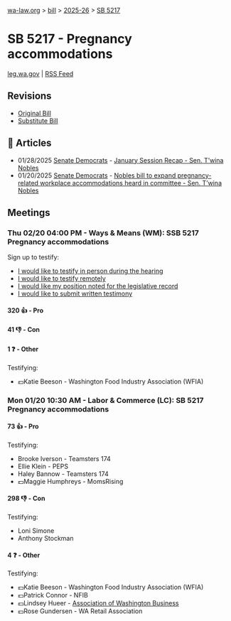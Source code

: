 [wa-law.org](/) > [bill](/bill/) > [2025-26](/bill/2025-26/) > [SB 5217](/bill/2025-26/sb/5217/)

# SB 5217 - Pregnancy accommodations
[leg.wa.gov](https://app.leg.wa.gov/billsummary?BillNumber=5217&Year=2025&Initiative=false) | [RSS Feed](./rss.xml)

## Revisions
* [Original Bill](1/)
* [Substitute Bill](S/)

## 📰 Articles
* 01/28/2025 [Senate Democrats](/org/senate_democrats/) - [January Session Recap - Sen. T’wina Nobles](https://senatedemocrats.wa.gov/nobles/2025/01/28/january-session-recap-2/#:~:text=SB%205217)
* 01/20/2025 [Senate Democrats](/org/senate_democrats/) - [Nobles bill to expand pregnancy-related workplace accommodations heard in committee - Sen. T’wina Nobles](https://senatedemocrats.wa.gov/nobles/2025/01/20/nobles-bill-to-expand-pregnancy-related-workplace-accommodations-heard-in-committee/#:~:text=Senate%20Bill%205217)

## Meetings
### Thu 02/20 04:00 PM - Ways & Means (WM): SSB 5217 Pregnancy accommodations
Sign up to testify:
* [I would like to testify in person during the hearing](https://app.leg.wa.gov/csi/Testifier/Add?chamber=House&mId=32797&aId=164391&caId=25897&tId=1)
* [I would like to testify remotely](https://app.leg.wa.gov/csi/Testifier/Add?chamber=House&mId=32797&aId=164391&caId=25897&tId=2)
* [I would like my position noted for the legislative record](https://app.leg.wa.gov/csi/Testifier/Add?chamber=House&mId=32797&aId=164391&caId=25897&tId=3)
* [I would like to submit written testimony](https://app.leg.wa.gov/csi/Testifier/Add?chamber=House&mId=32797&aId=164391&caId=25897&tId=4)

#### 320 👍 - Pro

#### 41 👎 - Con

#### 1 ❓ - Other
Testifying:
* 💵Katie Beeson - Washington Food Industry Association (WFIA)

### Mon 01/20 10:30 AM - Labor & Commerce (LC): SB 5217 Pregnancy accommodations
#### 73 👍 - Pro
Testifying:
* Brooke Iverson - Teamsters 174
* Ellie Klein - PEPS
* Haley Bannow - Teamsters 174
* 💵Maggie Humphreys - MomsRising

#### 298 👎 - Con
Testifying:
* Loni Simone
* Anthony Stockman

#### 4 ❓ - Other
Testifying:
* 💵Katie Beeson - Washington Food Industry Association (WFIA)
* 💵Patrick Connor - NFIB
* 💵Lindsey Hueer - [Association of Washington Business](/org/association_of_washington_business/)
* 💵Rose Gundersen - WA Retail Association
